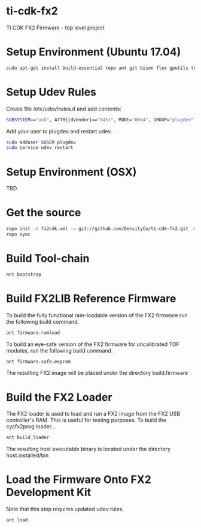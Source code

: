 # ti-cdk-fx2
TI CDK FX2 Firmware - top level project

# Setup Environment (Ubuntu 17.04)
```bash
sudo apt-get install build-essential repo ant git bison flex gputils texinfo cmake libboost-graph-dev libusb-1.0-0-dev libusb-dev gperf autopoint
```

# Setup Udev Rules
Create file /etc/udev/rules.d and add contents:
```bash
SUBSYSTEM=="usb", ATTR{idVendor}=="0451", MODE="0664", GROUP="plugdev"
```

Add your user to plugdev and restart udev.
```bash
sudo adduser $USER plugdev
sudo service udev restart
```

# Setup Environment (OSX)
TBD

# Get the source
```bash
repo init -m fx2cdk.xml -u git://github.com/DensityCo/ti-cdk-fx2.git -b trunk
repo sync
```

# Build Tool-chain
```bash
ant bootstrap
```

# Build FX2LIB Reference Firmware
To build the fully functional ram-loadable version of the FX2 firmware run the following build command.
```bash
ant firmware.ramload
```

To build an eye-safe version of the FX2 firmware for uncalibrated TOF modules, run the following build command.
```bash
ant firmware.safe.eeprom
```

The resulting FX2 image will be placed under the directory build.firmware

# Build the FX2 Loader
The FX2 loader is used to load and run a FX2 image from the FX2 USB controller's RAM. This is useful for testing purposes. To build the cycfx2prog loader... 
```bash
ant build_loader
```

The resulting host executable binary is located under the directory host.installed/bin

# Load the Firmware Onto FX2 Development Kit
Note that this step requires updated udev rules.
```bash
ant load
```
